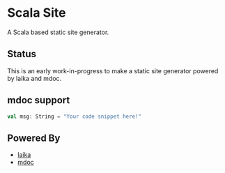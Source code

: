 # Scala Site

A Scala based static site generator.

## Status

This is an early work-in-progress to make a static site generator powered by laika and mdoc.

## mdoc support

```scala mdoc
val msg: String = "Your code snippet here!"
```

## Powered By

- [laika](https://github.com/planet42/Laika)
- [mdoc](https://github.com/scalameta/mdoc)